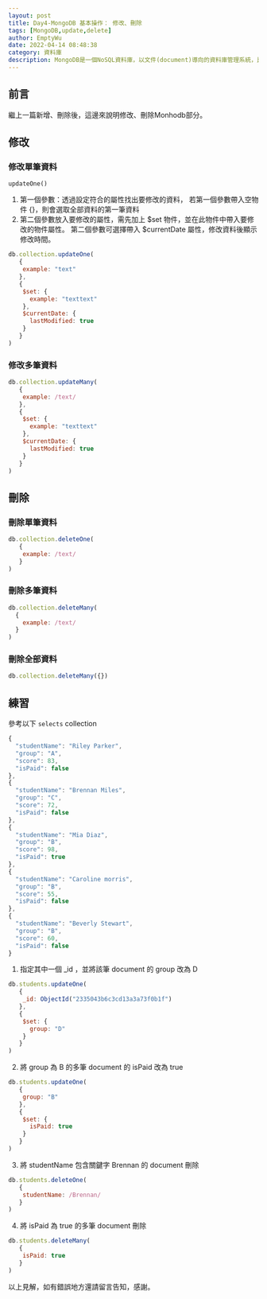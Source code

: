 ```yaml
---
layout: post
title: Day4-MongoDB 基本操作： 修改、刪除
tags: [MongoDB,update,delete]
author: EmptyWu
date: 2022-04-14 08:48:38
category: 資料庫
description: MongoDB是一個NoSQL資料庫，以文件(document)導向的資料庫管理系統，比起傳統的資料庫，非關聯式特性在處理巨量資料的時候可以更快。
---
```


## 前言
繼上一篇新增、刪除後，這邊來說明修改、刪除Monhodb部分。


<!--more-->

## 修改
### 修改單筆資料
`updateOne()` 
1. 第一個參數：透過設定符合的屬性找出要修改的資料，
若第一個參數帶入空物件 {}，則會選取全部資料的第一筆資料
2. 第二個參數放入要修改的屬性，需先加上 $set 物件，並在此物件中帶入要修改的物件屬性。
第二個參數可選擇帶入 $currentDate 屬性，修改資料後顯示修改時間。

```Javascript
db.collection.updateOne(
   {
    example: "text"
   },
   {
    $set: {
      example: "texttext"
    },
    $currentDate: {
      lastModified: true
    }
   }
)
```

### 修改多筆資料
```Javascript
db.collection.updateMany(
   {
    example: /text/
   },
   {
    $set: {
      example: "texttext"
    },
    $currentDate: {
      lastModified: true
    }
   }
)
```

## 刪除
### 刪除單筆資料
```Javascript
db.collection.deleteOne(
   {
    example: /text/
   } 
)
```

### 刪除多筆資料
```Javascript
db.collection.deleteMany(
  {
    example: /text/
  } 
)
```

### 刪除全部資料
```Javascript
db.collection.deleteMany({})
```

## 練習
參考以下 `selects` collection
```Javascript
{
  "studentName": "Riley Parker",
  "group": "A",
  "score": 83,
  "isPaid": false
},
{
  "studentName": "Brennan Miles",
  "group": "C",
  "score": 72,
  "isPaid": false
},
{
  "studentName": "Mia Diaz",
  "group": "B",
  "score": 98,
  "isPaid": true
},
{
  "studentName": "Caroline morris",
  "group": "B",
  "score": 55,
  "isPaid": false
},
{
  "studentName": "Beverly Stewart",
  "group": "B",
  "score": 60,
  "isPaid": false
}
```

1. 指定其中一個 _id ，並將該筆 document 的 group 改為 D
```Javascript
db.students.updateOne(
   {
    _id: ObjectId("2335043b6c3cd13a3a73f0b1f")
   },
   {
    $set: {
      group: "D"
    }
   }
)
```
2. 將 group 為 B 的多筆 document 的 isPaid 改為 true
```Javascript
db.students.updateOne(
   {
    group: "B"
   },
   {
    $set: {
      isPaid: true
    }
   }
)
```
3. 將 studentName 包含關鍵字 Brennan 的 document 刪除
```Javascript
db.students.deleteOne(
   {
    studentName: /Brennan/
   }
)    
```
4. 將 isPaid 為 true 的多筆 document 刪除
```Javascript
db.students.deleteMany(
   {
    isPaid: true
   }
)   
```


以上見解，如有錯誤地方還請留言告知，感謝。